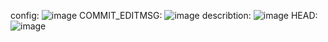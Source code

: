 config: ![image](https://github.com/user-attachments/assets/2b0a81f6-f8d6-45e6-a5c9-58602d4a6164)
COMMIT_EDITMSG: ![image](https://github.com/user-attachments/assets/85f06514-bbcf-4556-8b95-ef2a19811f8b)
describtion: ![image](https://github.com/user-attachments/assets/752528bb-be4f-4720-bb4c-b8cb44d32e0a)
HEAD: ![image](https://github.com/user-attachments/assets/7716f288-5dbd-49a2-a4ce-7919f5f243c7)

